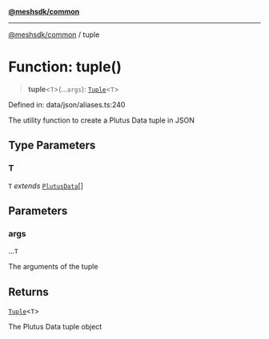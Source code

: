 [**@meshsdk/common**](../README.md)

***

[@meshsdk/common](../globals.md) / tuple

# Function: tuple()

> **tuple**\<`T`\>(...`args`): [`Tuple`](../type-aliases/Tuple.md)\<`T`\>

Defined in: data/json/aliases.ts:240

The utility function to create a Plutus Data tuple in JSON

## Type Parameters

### T

`T` *extends* [`PlutusData`](../type-aliases/PlutusData.md)[]

## Parameters

### args

...`T`

The arguments of the tuple

## Returns

[`Tuple`](../type-aliases/Tuple.md)\<`T`\>

The Plutus Data tuple object
